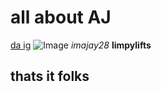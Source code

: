 # all about AJ
[da ig](https://www.instagram.com/imajay28/)
![Image](https://scontent-lax3-1.cdninstagram.com/v/t51.2885-15/321324866_845992286674001_5861354126718890506_n.jpg?stp=dst-jpg_e35_p1080x1080&_nc_ht=scontent-lax3-1.cdninstagram.com&_nc_cat=105&_nc_ohc=zc0L0qY2q7gAX8KVjV5&edm=ACWDqb8BAAAA&ccb=7-5&ig_cache_key=Mjk5OTQ3MzczMzA3Nzg5NjQwMQ%3D%3D.2-ccb7-5&oh=00_AfAsomGT9pBxsb2PVQALllMwPdvOL1vxTj8iA98SFRDEjg&oe=6433C6DF&_nc_sid=1527a3)
*imajay28*
**limpylifts**
## thats it folks
